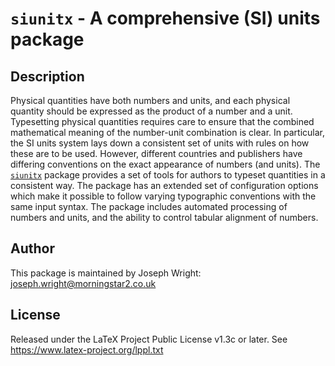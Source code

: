 # `siunitx` - A comprehensive (SI) units package

## Description

Physical quantities have both numbers and units, and each physical quantity
should be expressed as the product of a number and a unit. Typesetting physical
quantities requires care to ensure that the combined mathematical meaning of the
number-unit combination is clear. In particular, the SI units system lays down a
consistent set of units with rules on how these are to be used. However,
different countries and publishers have differing conventions on the exact
appearance of numbers (and units). The [`siunitx`](https://ctan.org/pkg/siunitx)
package provides a set of tools for authors to typeset quantities in a
consistent way. The package has an extended set of configuration options which
make it possible to follow varying typographic conventions with the same input
syntax. The package includes automated processing of numbers and units, and the
ability to control tabular alignment of numbers.

## Author

This package is maintained by Joseph Wright: joseph.wright@morningstar2.co.uk

## License

Released under the LaTeX Project Public License v1.3c or later. See https://www.latex-project.org/lppl.txt
